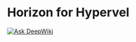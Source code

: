 Horizon for Hypervel
===

[![Ask DeepWiki](https://deepwiki.com/badge.svg)](https://deepwiki.com/hypervel/horizon)
